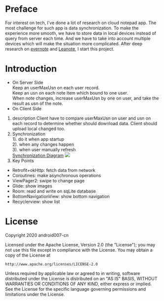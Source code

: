 # Preface
For interest on tech, I've done a lot of research on cloud notepad app. The most challenge for such app is data synchronization.
To make the experience more smooth, we have to store data in local devices instead of query from server each time.
And we have to take into account multiple devices which will make the situation more complicated.
After deep research on [evernote](http://dev.evernote.com/media/pdf/edam-sync.pdf) and [Leanote](https://github.com/leanote), I start this project.

# Introduction
- On Server Side  
Keep an userMaxUsn on each user record.  
Keep an usn on each note item which bound to one user.  
When note changes, increase userMaxUsn by one on user, and take the result as usn of the note.  
- On Client Side  
1. description
Client have to compare userMaxUsn on user and usn on each record to determine whether should download data.
Client should upload local changed too.
2. Synchronization  
  1). do it when app startup  
  2). when any changes happen  
  3). when user manually refresh  
[Synchronization Diagram](https://www.processon.com/view/link/5fb250fc637689283f8d5afc)
![](https://upload-images.jianshu.io/upload_images/6169789-c1d4aacce32fd466.png?imageMogr2/auto-orient/strip%7CimageView2/2/w/1240)
3. Key Points
- Retrofit+okHttp: fetch data from network
- Coroutines: make asynchronous operations
- ViewPager2: swipe to change page
- Glide: show images
- Room: read and write on sqLite database
- BottomNavigationView: show bottom navigation
- Recyclerview: show list

# License
Copyright 2020 android007-cn

Licensed under the Apache License, Version 2.0 (the "License");
you may not use this file except in compliance with the License.
You may obtain a copy of the License at

    http://www.apache.org/licenses/LICENSE-2.0

Unless required by applicable law or agreed to in writing, software
distributed under the License is distributed on an "AS IS" BASIS,
WITHOUT WARRANTIES OR CONDITIONS OF ANY KIND, either express or implied.
See the License for the specific language governing permissions and
limitations under the License.